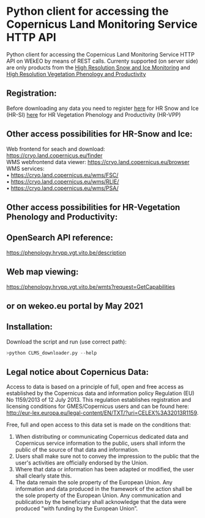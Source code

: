 # Python client for accessing the Copernicus Land Monitoring Service HTTP API

Python client for accessing the Copernicus Land Monitoring Service HTTP API on WEkEO by means of REST calls. 
Currenty supported (on server side) are only products from the 
[High Resolution Snow and Ice Monitoring](https://land.copernicus.eu/pan-european/biophysical-parameters/high-resolution-snow-and-ice-monitoring)
and
[High Resolution Vegetation Phenology and Productivity](https://land.copernicus.eu/pan-european/biophysical-parameters/high-resolution-vegetation-phenology-and-productivity)


## Registration:
Before downloading any data you need to register 
[here](https://cryo.land.copernicus.eu/finder) for HR Snow and Ice (HR-SI)
[here](https://www.terrascope.be/en) for HR Vegetation Phenology and Productivity (HR-VPP)

## Other access possibilities for HR-Snow and Ice:
Web frontend for seach and download: https://cryo.land.copernicus.eu/finder  
WMS webfrontend data viewer: https://cryo.land.copernicus.eu/browser  
WMS services:  
•	https://cryo.land.copernicus.eu/wms/FSC/  
•	https://cryo.land.copernicus.eu/wms/RLIE/  
•	https://cryo.land.copernicus.eu/wms/PSA/  

## Other access possibilities for HR-Vegetation Phenology and Productivity:

## OpenSearch API reference: 
https://phenology.hrvpp.vgt.vito.be/description

## Web map viewing:
https://phenology.hrvpp.vgt.vito.be/wmts?request=GetCapabilities
## or on wekeo.eu portal by May 2021


## Installation:
Download the script and run (use correct path):
```S
>python CLMS_downloader.py --help
```

## Legal notice about Copernicus Data:
Access to data is based on a principle of full, open and free access as established by the Copernicus data and information policy Regulation (EU) No 1159/2013 of 12 July 2013. This regulation establishes registration and licensing conditions for GMES/Copernicus users and can be found here: http://eur-lex.europa.eu/legal-content/EN/TXT/?uri=CELEX%3A32013R1159.  

Free, full and open access to this data set is made on the conditions that:  
1. When distributing or communicating Copernicus dedicated data and Copernicus service information to the public, users shall inform the public of the source of that data and information.  
2. Users shall make sure not to convey the impression to the public that the user's activities are officially endorsed by the Union.  
3. Where that data or information has been adapted or modified, the user shall clearly state this.  
4. The data remain the sole property of the European Union. Any information and data produced in the framework of the action shall be the sole property of the European Union. Any communication and publication by the beneficiary shall acknowledge that the data were produced “with funding by the European Union”.  
